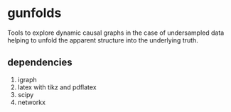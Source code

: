 gunfolds
========

Tools to explore dynamic causal graphs in the case of  undersampled data helping to unfold the apparent structure into the underlying truth.

## dependencies ##

1. igraph
2. latex with tikz and pdflatex
3. scipy
4. networkx
